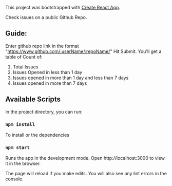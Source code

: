 This project was bootstrapped with [Create React App](https://github.com/facebook/create-react-app).

Check issues on a public Github Repo.

## Guide:
Enter github repo link in the format "https://www.github.com/:userName/:repoName/"
Hit Submit.
You'll get a table of Count of:
1. Total Issues
2. Issues Opened in less than 1 day
3. Issues opened in more than 1 day and less than 7 days
4. Issues opened in more than 7 days

## Available Scripts

In the project directory, you can run:

### `npm install `
To install or the dependencies

### `npm start`

Runs the app in the development mode.
Open http://localhost:3000 to view it in the browser.

The page will reload if you make edits.
You will also see any lint errors in the console.
